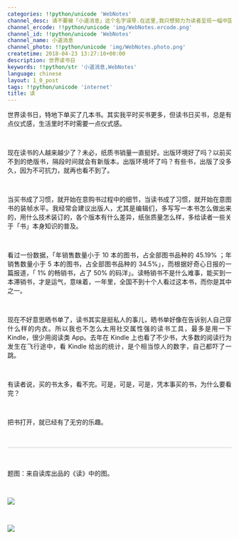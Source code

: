 ```yaml
---
categories: !!python/unicode 'WebNotes'
channel_desc: 请不要被「小道消息」这个名字误导.在这里,我只想努力为读者呈现一幅中国互联网的清明上河图.
channel_ercode: !!python/unicode 'img/WebNotes.ercode.png'
channel_id: !!python/unicode 'WebNotes'
channel_name: 小道消息
channel_photo: !!python/unicode 'img/WebNotes.photo.png'
createtime: 2018-04-23 13:27:10+00:00
description: 世界读书日
keywords: !!python/str '小道消息,WebNotes'
language: chinese
layout: 1_0_post
tags: !!python/unicode 'internet'
title: 读
---
```

<div class="rich_media_content" id="js_content">
<p style="text-align: justify;">
         世界读书日，特地下单买了几本书。其实我平时买书更多，但读书日买书，总是有点仪式感，生活里时不时需要一点仪式感。
        </p>
<p>
<br/>
</p>
<p style="text-align: justify;">
         现在读书的人越来越少了？未必，纸质书销量一直挺好。出版环境好了吗？以前买不到的绝版书，隔段时间就会有新版本。出版环境坏了吗？有些书，出版了没多久，因为不可抗力，就再也看不到了。
        </p>
<p>
<br/>
</p>
<p style="text-align: justify;">
         当买书成了习惯，就开始在意购书过程中的细节，当读书成了习惯，就开始在意图书的装帧水平。我经常会建议出版人，尤其是编辑们，多写写一本书怎么做出来的，用什么技术装订的，各个版本有什么差异，纸张质量怎么样，多给读者一些关于「书」本身知识的普及。
        </p>
<p>
<br/>
</p>
<p style="text-align: justify;">
         看过一份数据，「年销售数量小于 10 本的图书，占全部图书品种的 45.19% ；年销售数量小于 5 本的图书，占全部图书品种的 34.5%」，而根据好奇心日报的一篇报道，「 1% 的畅销书，占了 50% 的码洋」。读畅销书不是什么难事，能买到一本滞销书，才是运气，意味着，一年里，全国不到十个人看过这本书，而你是其中之一。
        </p>
<p style="text-align: justify;">
<br/>
</p>
<p style="text-align: justify;">
         现在不好意思晒书单了，读书其实是挺私人的事儿，晒书单好像在告诉别人自己穿什么样的内衣。所以我也不怎么太用社交属性强的读书工具，最多是用一下 Kindle，很少用阅读类 App。去年在 Kindle 上也看了不少书，大多数的阅读行为发生在飞行途中，看 Kindle 给出的统计，是个相当惊人的数字，自己都吓了一跳。
        </p>
<p>
<br/>
</p>
<p style="text-align: justify;">
         有读者说，买的书太多，看不完。可是，可是，可是，凭本事买的书，为什么要看完？
        </p>
<p>
<br/>
</p>
<p style="text-align: justify;">
         把书打开，就已经有了无穷的乐趣。
        </p>
<p style="white-space: normal;">
<br/>
</p>
<hr style="margin-top: 1em;margin-bottom: 1em;white-space: normal;max-width: 100%;font-family: Lato, Helvetica, Arial, freesans, clean, sans-serif;border-right-width: 0px;border-bottom-width: 0px;border-left-width: 0px;border-top-style: solid;border-top-color: rgb(234, 234, 234);height: 1px;color: rgb(51, 51, 51);font-size: 15px;box-sizing: border-box !important;word-wrap: break-word !important;"/>
<p style="white-space: normal;">
<br/>
</p>
<p>
         题图：来自读库出品的《读》中的图。
        </p>
<p>
<br/>
</p>
<p>
<img class="" data-copyright="0" data-ratio="1.5146666666666666" data-s="300,640" data-src="" data-type="png" data-w="1125" src="{{ '/img/ow5rEn8QGlFAeK4b7npWGOIt2Hwebn6XKa2SGmTa89374pfyPVU9Xq0ibXOGnSlPuPhxKOredT979XMlyXgx5Pg.png' | prepend: site.img | replace: '//','/' }}" style=""/>
</p>
<p>
<br/>
</p>
<p>
<img class="" data-copyright="0" data-ratio="1" data-s="300,640" data-src="" data-type="jpeg" data-w="1152" src="{{ '/img/ow5rEn8QGlGpbPtAjlWLg7yxhSGiaw4TZuSlc85IZfjQ2ng4rKgmprqyIANsVgZWTicG2qPrQhIvH1q80AbwcEFA.jpeg' | prepend: site.img | replace: '//','/' }}" style=""/>
</p>
<p>
<br/>
</p>
</div>